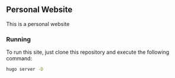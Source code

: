 ## Personal Website

This is a personal website

### Running

To run this site, just clone this repository and execute the following command:

```bash
hugo server -D
```
